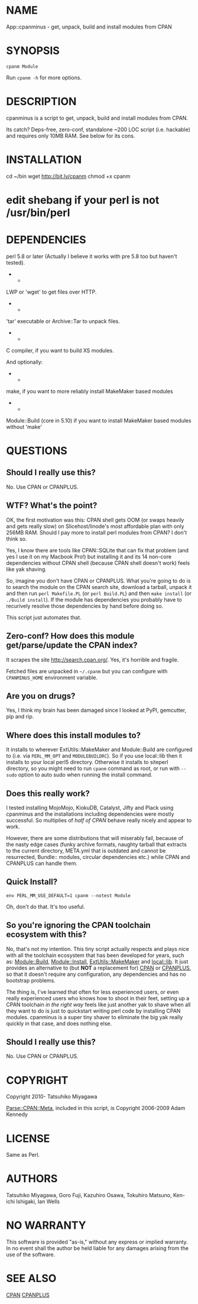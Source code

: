 # NAME

App::cpanminus - get, unpack, build and install modules from CPAN

# SYNOPSIS

    cpanm Module

Run `cpanm -h` for more options.

# DESCRIPTION

cpanminus is a script to get, unpack, build and install modules from CPAN.

Its catch? Deps-free, zero-conf, standalone ~200 LOC script
(i.e. hackable) and requires only 10MB RAM. See below for its cons.

# INSTALLATION

  cd ~/bin
  wget http://bit.ly/cpanm
  chmod +x cpanm
  # edit shebang if your perl is not /usr/bin/perl
    

# DEPENDENCIES

perl 5.8 or later (Actually I believe it works with pre 5.8 too but
haven't tested).

- *

LWP or 'wget' to get files over HTTP.

- *

'tar' executable or Archive::Tar to unpack files.

- *

C compiler, if you want to build XS modules.

And optionally:

- *

make, if you want to more reliably install MakeMaker based modules

- *

Module::Build (core in 5.10) if you want to install MakeMaker based modules without 'make'

# QUESTIONS

## Should I really use this?

No. Use CPAN or CPANPLUS.

## WTF? What's the point?

OK, the first motivation was this: CPAN shell gets OOM (or swaps
heavily and gets really slow) on Slicehost/linode's most affordable
plan with only 256MB RAM. Should I pay more to install perl modules
from CPAN? I don't think so.

Yes, I know there are tools like CPAN::SQLite that can fix that
problem (and yes I use it on my Macbook Pro!) but installing it and
its 14 non-core dependencies without CPAN shell (because CPAN shell
doesn't work) feels like yak shaving.

So, imagine you don't have CPAN or CPANPLUS. What you're going to do
is to search the module on the CPAN search site, download a tarball,
unpack it and then run `perl Makefile.PL` (or `perl Build.PL`) and
then `make install` (or `./Build install`). If the module has
dependencies you probably have to recurively resolve those
dependencies by hand before doing so.

This script just automates that.

## Zero-conf? How does this module get/parse/update the CPAN index?

It scrapes the site <http://search.cpan.org/>. Yes, it's horrible and
fragile.

Fetched files are unpacked in `~/.cpanm` but you can configure with
`CPANMINUS_HOME` environment variable.

## Are you on drugs?

Yes, I think my brain has been damaged since I looked at PyPI, gemcutter, pip and rip.

## Where does this install modules to?

It installs to wherever ExtUtils::MakeMaker and Module::Build are
configured to (i.e. via `PERL_MM_OPT` and `MODULEBUILDRC`). So if
you use local::lib then it installs to your local perl5
directory. Otherwise it installs to siteperl directory, so you might
need to run `cpanm` command as root, or run with `--sudo` option to
auto sudo when running the install command.

## Does this really work?

I tested installing MojoMojo, KiokuDB, Catalyst, Jifty and Plack using
cpanminus and the installations including dependencies were mostly
successful. So multiplies of _half of CPAN_ behave really nicely and
appear to work.

However, there are some distributions that will miserably fail,
because of the nasty edge cases (funky archive formats, naughty
tarball that extracts to the current directory, META.yml that is
outdated and cannot be resurrected, Bundle:: modules, circular
dependencies etc.)  while CPAN and CPANPLUS can handle them.

## Quick Install?

    env PERL_MM_USE_DEFAULT=1 cpanm --notest Module

Oh, don't do that. It's too useful.

## So you're ignoring the CPAN toolchain ecosystem with this?

No, that's not my intention. This tiny script actually respects and
plays nice with all the toolchain ecosystem that has been developed
for years, such as: [Module::Build](http://search.cpan.org/search?mode=module&query=Module::Build), [Module::Install](http://search.cpan.org/search?mode=module&query=Module::Install),
[ExtUtils::MakeMaker](http://search.cpan.org/search?mode=module&query=ExtUtils::MakeMaker) and [local::lib](http://search.cpan.org/search?mode=module&query=local::lib). It just provides an
alternative to (but __NOT__ a replacement for) [CPAN](http://search.cpan.org/search?mode=module&query=CPAN) or [CPANPLUS](http://search.cpan.org/search?mode=module&query=CPANPLUS),
so that it doesn't require any configuration, any dependencies and has
no bootstrap problems.

The thing is, I've learned that often for less experienced users, or
even really experienced users who knows how to shoot in their feet,
setting up a CPAN toolchain _in the right way_ feels like just
another yak to shave when all they want to do is just to quickstart
writing perl code by installing CPAN modules. cpanminus is a super
tiny shaver to eliminate the big yak really quickly in that case, and
does nothing else.

## Should I really use this?

No. Use CPAN or CPANPLUS.

# COPYRIGHT

Copyright 2010- Tatsuhiko Miyagawa

[Parse::CPAN::Meta](http://search.cpan.org/search?mode=module&query=Parse::CPAN::Meta), included in this script, is Copyright 2006-2009 Adam Kennedy

# LICENSE

Same as Perl.

# AUTHORS

Tatsuhiko Miyagawa, Goro Fuji, Kazuhiro Osawa, Tokuhiro Matsuno, Ken-ichi Ishigaki, Ian Wells

# NO WARRANTY

This software is provided "as-is," without any express or implied
warranty. In no event shall the author be held liable for any damages
arising from the use of the software.

# SEE ALSO

[CPAN](http://search.cpan.org/search?mode=module&query=CPAN) [CPANPLUS](http://search.cpan.org/search?mode=module&query=CPANPLUS)